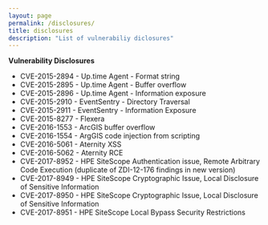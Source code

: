 ```yaml
---
layout: page
permalink: /disclosures/
title: disclosures
description: "List of vulnerabiliy diclosures"
---
```


**Vulnerability Disclosures**

* CVE-2015-2894 - Up.time Agent - Format string
* CVE-2015-2895 - Up.time Agent - Buffer overflow
* CVE-2015-2896 - Up.time Agent - Information exposure
* CVE-2015-2910 - EventSentry - Directory Traversal
* CVE-2015-2911 - EventSentry - Information Exposure
* CVE-2015-8277 - Flexera
* CVE-2016-1553 - ArcGIS buffer overflow
* CVE-2016-1554 - ArgGIS code injection from scripting
* CVE-2016-5061 - Aternity XSS
* CVE-2016-5062 - Aternity RCE
* CVE-2017-8952 - HPE SiteScope Authentication issue, Remote Arbitrary Code Execution (duplicate of ZDI-12-176 findings in new version)
* CVE-2017-8949 - HPE SiteScope Cryptographic Issue, Local Disclosure of Sensitive Information
* CVE-2017-8950 - HPE SiteScope Cryptographic Issue, Local Disclosure of Sensitive Information
* CVE-2017-8951 - HPE SiteScope Local Bypass Security Restrictions
